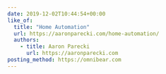 ```yaml
---
date: 2019-12-02T10:44:54+00:00
like_of:
  title: "Home Automation"
  url: https://aaronparecki.com/home-automation/
  authors:
    - title: Aaron Parecki
      url: https://aaronparecki.com
posting_method: https://omnibear.com
---
```

